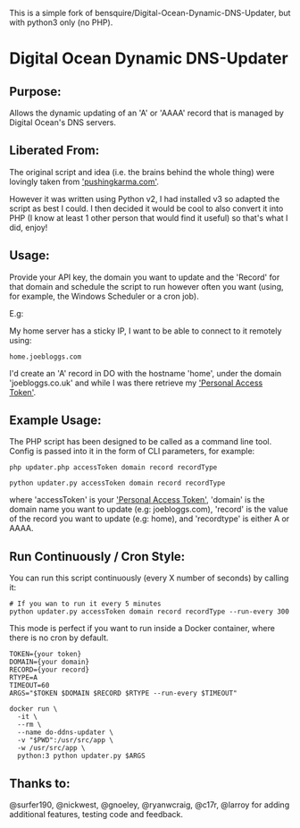 This is a simple fork of bensquire/Digital-Ocean-Dynamic-DNS-Updater, but with python3 only (no PHP).


Digital Ocean Dynamic DNS-Updater
=================================

Purpose:
--------
Allows the dynamic updating of an 'A' or 'AAAA' record that is managed by Digital Ocean's DNS servers.


Liberated From:
---------------
The original script and idea (i.e. the brains behind the whole thing) were lovingly taken from ['pushingkarma.com'](http://pushingkarma.com/notebook/dynamic-dns-your-home-pc-using-digitaloceans-api/).

However it was written using Python v2, I had installed v3 so adapted the script as best I could. I then decided it would be cool to also convert it into PHP (I know at least 1 other person that would find it useful) so that's what I did, enjoy!


Usage:
------
Provide your API key, the domain you want to update and the 'Record' for that domain and schedule the script to run however
often you want (using, for example, the Windows Scheduler or a cron job).

E.g:

My home server has a sticky IP, I want to be able to connect to it remotely using:

    home.joebloggs.com

I'd create an 'A' record in DO with the hostname 'home', under the domain 'joebloggs.co.uk' and while I was there
retrieve my ['Personal Access Token'](https://cloud.digitalocean.com/settings/applications).


Example Usage:
--------------
The PHP script has been designed to be called as a command line tool. Config is passed into it in the form of CLI parameters, for example:

    php updater.php accessToken domain record recordType

    python updater.py accessToken domain record recordType

where 'accessToken' is your ['Personal Access Token'](https://cloud.digitalocean.com/settings/applications), 'domain' is the domain name you want to update
(e.g: joebloggs.com), 'record' is the value of the record you want to update (e.g: home), and 'recordtype' is either A or AAAA.


Run Continuously / Cron Style:
-----------------------------

You can run this script continuously (every X number of seconds) by calling it:

    # If you wan to run it every 5 minutes
    python updater.py accessToken domain record recordType --run-every 300

This mode is perfect if you want to run inside a Docker container, where there is no cron by default.

    TOKEN={your token}
    DOMAIN={your domain}
    RECORD={your record}
    RTYPE=A
    TIMEOUT=60
    ARGS="$TOKEN $DOMAIN $RECORD $RTYPE --run-every $TIMEOUT"

    docker run \
      -it \
      --rm \
      --name do-ddns-updater \
      -v "$PWD":/usr/src/app \
      -w /usr/src/app \
      python:3 python updater.py $ARGS


Thanks to:
----------
@surfer190, @nickwest, @gnoeley, @ryanwcraig, @c17r, @larroy for adding additional features, testing code and feedback.
